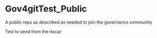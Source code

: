 # Gov4gitTest_Public
A public repo as described as needed to join the governance community


Test to send from the-kscar